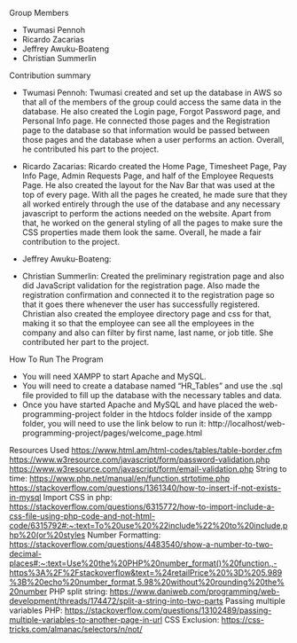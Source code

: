 Group Members
  - Twumasi Pennoh
  - Ricardo Zacarias
  - Jeffrey Awuku-Boateng
  - Christian Summerlin


Contribution summary
  - Twumasi Pennoh: Twumasi created and set up the database in AWS so that all of the members of the group could access the same data in the database. He also created the Login page, Forgot Password page, and Personal Info page. He connected those pages and the Registration page to the database so that information would be passed between those pages and the database when a user performs an action. Overall, he contributed his part to the project.

  - Ricardo Zacarias: Ricardo created the Home Page, Timesheet Page, Pay Info Page, Admin Requests Page, and half of the Employee Requests Page. He also created the layout for the Nav Bar that was used at the top of every page. With all the pages he created, he made sure that they all worked entirely through the use of the database and any necessary javascript to perform the actions needed on the website. Apart from that, he worked on the general styling of all the pages to make sure the CSS properties made them look the same. Overall, he made a fair contribution to the project.

  - Jeffrey Awuku-Boateng:

  - Christian Summerlin: Created the preliminary registration page and also did JavaScript validation for the registration page. Also made the registration confirmation and connected it to the registration page so that it goes there whenever the user has successfully registered. Christian also created the employee directory page and css for that, making it so that the employee can see all the employees in the company and also can filter by first name, last name, or job title. She contributed her part to the project.


How To Run The Program
  - You will need XAMPP to start Apache and MySQL.
  - You will need to create a database named “HR_Tables” and use the .sql file provided to fill up the database with the necessary tables and data.
  - Once you have started Apache and MySQL and have placed the web-programming-project folder in the htdocs folder inside of the xampp folder, you will need to use the link below to run it: http://localhost/web-programming-project/pages/welcome_page.html


Resources Used
https://www.html.am/html-codes/tables/table-border.cfm
https://www.w3resource.com/javascript/form/password-validation.php
https://www.w3resource.com/javascript/form/email-validation.php
String to time: https://www.php.net/manual/en/function.strtotime.php
https://stackoverflow.com/questions/1361340/how-to-insert-if-not-exists-in-mysql
Import CSS in php: https://stackoverflow.com/questions/6315772/how-to-import-include-a-css-file-using-php-code-and-not-html-code/6315792#:~:text=To%20use%20%22include%22%20to%20include,php%20(or%20styles
Number Formatting: https://stackoverflow.com/questions/4483540/show-a-number-to-two-decimal-places#:~:text=Use%20the%20PHP%20number_format()%20function.,-https%3A%2F%2Fstackoverflow&text=%24retailPrice%20%3D%205.989%3B%20echo%20number_format,5.98%20without%20rounding%20the%20number
PHP split string: https://www.daniweb.com/programming/web-development/threads/174472/split-a-string-into-two-parts
Passing multiple variables PHP: https://stackoverflow.com/questions/13102489/passing-multiple-variables-to-another-page-in-url
CSS Exclusion: https://css-tricks.com/almanac/selectors/n/not/
